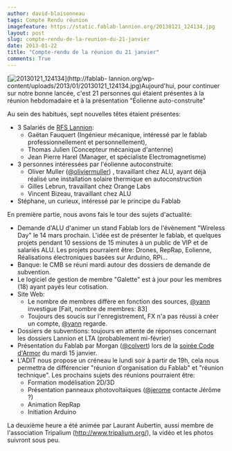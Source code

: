 ```yaml
---
author: david-blaisonneau
tags: Compte Rendu réunion
imagefeature: https://static.fablab-lannion.org/20130121_124134.jpg
layout: post
slug: compte-rendu-de-la-reunion-du-21-janvier
date: 2013-01-22
title: "Compte-rendu de la réunion du 21 janvier"
comments: True
---
```

[![20130121_124134](https://static.fablab-lannion.org/20130121_124134-225x300.jpg)](http://fablab-
lannion.org/wp-content/uploads/2013/01/20130121_124134.jpg)Aujourd'hui, pour
continuer sur notre bonne lancée, c'est 21 personnes qui étaient présentes à
la réunion hebdomadaire et à la présentation "Éolienne auto-construite"

Au sein des habitués, sept nouvelles têtes étaient présentes:

  * 3 Salariés de [RFS Lannion](http://www.rfsworld.com/Lannion-France,58,1.html): 
    * Gaëtan Fauquert (Ingénieur mécanique, intéressé par le fablab professionnellement et personnellement),
    * Thomas Julien (Concepteur mécanique d'antenne)
    * Jean Pierre Harel (Manager, et spécialiste Electromagnetisme)
  * 3 personnes intéressées par l'éolienne autoconstruite: 
    * Oliver Muller ([@oliviermuller](http://fablab-lannion.org/membres/oliviermuller/)) , travaillant chez ALU, ayant déjà réalisé une installation solaire thermique en autoconstruction
    * Gilles Lebrun, travaillant chez Orange Labs
    * Vincent Bizeau, travaillant chez ALU
  * Stéphane, un curieux, intéressé par le principe du Fablab

En première partie, nous avons fais le tour des sujets d'actualité:

  * Demande d'ALU d'animer un stand Fablab lors de l'évènement "Wireless Day" le 14 mars prochain. L'idée est de présenter le fablab, et quelques projets pendant 10 sessions de 15 minutes à un public de VIP et de salariés ALU. Les projets pourraient être: Drones, RepRap, Eolienne, Réalisations électroniques basées sur Arduino, RPi…
  * Banque: le CMB se réuni mardi autour des dossiers de demande de subvention.
  * Le logiciel de gestion de membre "Galette" est à jour pour les membres (18) ayant payés leur cotisation.
  * Site Web: 
    * Le nombre de membres diffère en fonction des sources, [@yann](http://fablab-lannion.org/membres/yann/) investigue [Fait, nombre de membres: 83]
    * Toujours des soucis sur l'enregistrement, FX n'a pas réussi à créer un compte, [@yann](http://fablab-lannion.org/membres/yann/) regarde.
  * Dossiers de subventions: toujours en attente de réponses concernant les dossiers Lannion et LTA (probablement mi-février)
  * Présentation du Fablab par Morgan ([@colvert](http://fablab-lannion.org/membres/colvert/)) lors de la [soirée Code d'Armor](http://fablab-lannion.org/2013/01/presentation-du-fablab-lors-dune-soiree-code-darmor/ "Présentation du fablab lors d’une soirée Code d’Armor" ) du mardi 15 janvier.
  * L'ADIT nous propose un créneau le lundi soir à partir de 19h, cela nous permettra de différencier "réunion d'organisation du Fablab" et "réunion technique". Les prochains sujets des réunions pourraient être: 
    * Formation modélisation 2D/3D
    * Présentation panneaux photovoltaïques ([@jerome](http://fablab-lannion.org/membres/jerome/) contacte Jérôme ?)
    * Animation RepRap
    * Initiation Arduino

La deuxième heure a été animée par Laurant Aubertin, aussi membre de
l'association Tripalium (<http://www.tripalium.org/>), la vidéo et les photos
suivront sous peu.



